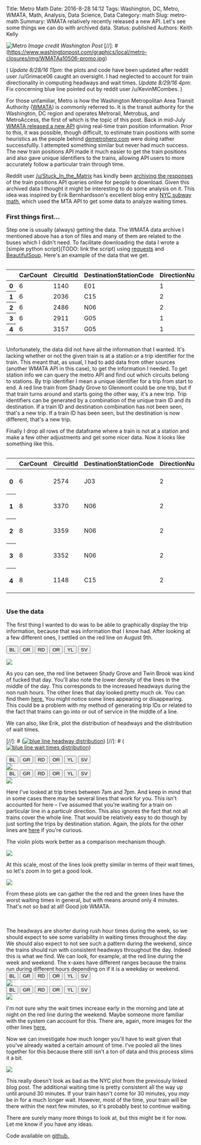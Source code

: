 Title: Metro Math
Date: 2016-8-28 14:12
Tags: Washington, DC, Metro, WMATA, Math, Analysis, Data Science, Data
Category: math
Slug: metro-math
Summary: WMATA relatively recently released a new API. Let's see some things we can do with archived data.
Status: published
Authors: Keith Kelly

![Metro]({filename}images/metro.png)
*Image credit Washington Post*
[//]: # (https://www.washingtonpost.com/graphics/local/metro-closures/img/WMATAa10506-promo.jpg)


(
*Update 8/28/16 11pm*: the plots and code have been updated after reddit user /u/Grimace06 caught an oversight.
I had neglected to account for train directionality in computing headways and wait times.
*Update 8/29/16 4pm*: Fix concerning blue line pointed out by reddit user /u/KevinMCombes.
)

For those unfamiliar, Metro is how the Washington Metropolitan Area Transit Authority ([WMATA](https://beta.wmata.com/)) is commonly referred to.
It is the transit authority for the Washington, DC region and operates Metrorail, Metrobus, and MetroAccess, the first of which is the topic of this post.
Back in mid-July [WMATA released a new API](http://www.wmata.com/about_metro/news/PressReleaseDetail.cfm?ReleaseID=6136) giving real-time train position information.
Prior to this, it was possible, though difficult, to estimate train positions with some heuristics as the people behind [demetrohero.com](http://dcmetrohero.com/) were doing rather successfullly.
I attempted something similar but never had much success.
The new train positions API made it much easier to get the train positions and also gave unique identifiers to the trains, allowing API users to more accurately follow a particular train through time.

Reddit user [/u/Stuck_In_the_Matrix](https://www.reddit.com/user/Stuck_In_the_Matrix) has kindly been [archiving the responses](http://files.pushshift.io/wmata/) of the train positions API queries online for people to download.
Given this archived data I thought it might be interesting to do some analysis on it.
This idea was inspired by Erik Bernhardsson's excellent blog entry [NYC subway math](https://erikbern.com/2016/04/04/nyc-subway-math.html), which used the MTA API to get some data to analyze waiting times.

### First things first...
Step one is usually (always) getting the data.
The WMATA data archive I mentioned above has a ton of files and many of them are related to the buses which I didn't need.
To facilitate downloading the data I wrote a [simple python script](TODO: link the script) using [requests](http://docs.python-requests.org/en/master/) and [BeautifulSoup](https://www.crummy.com/software/BeautifulSoup/).
Here's an example of the data that we get.


<div class="container-fluid" style="overflow: auto">
<table class="table table-bordered table-striped table-hover table-responsive">
  <thead>
    <tr>
      <th></th>
      <th>CarCount</th>
      <th>CircuitId</th>
      <th>DestinationStationCode</th>
      <th>DirectionNum</th>
      <th>LineCode</th>
      <th>SecondsAtLocation</th>
      <th>ServiceType</th>
      <th>TrainId</th>
      <th>retrieved_on</th>
    </tr>
  </thead>
  <tbody>
    <tr>
      <th>0</th>
      <td>6</td>
      <td>1140</td>
      <td>E01</td>
      <td>1</td>
      <td>YL</td>
      <td>0</td>
      <td>Normal</td>
      <td>218</td>
      <td>1472029202</td>
    </tr>
    <tr>
      <th>1</th>
      <td>6</td>
      <td>2036</td>
      <td>C15</td>
      <td>2</td>
      <td>YL</td>
      <td>0</td>
      <td>Normal</td>
      <td>226</td>
      <td>1472029202</td>
    </tr>
    <tr>
      <th>2</th>
      <td>6</td>
      <td>2486</td>
      <td>N06</td>
      <td>2</td>
      <td>SV</td>
      <td>5</td>
      <td>Normal</td>
      <td>015</td>
      <td>1472029202</td>
    </tr>
    <tr>
      <th>3</th>
      <td>6</td>
      <td>2911</td>
      <td>G05</td>
      <td>1</td>
      <td>SV</td>
      <td>5</td>
      <td>Normal</td>
      <td>215</td>
      <td>1472029202</td>
    </tr>
    <tr>
      <th>4</th>
      <td>6</td>
      <td>3157</td>
      <td>G05</td>
      <td>1</td>
      <td>SV</td>
      <td>0</td>
      <td>Normal</td>
      <td>186</td>
      <td>1472029202</td>
    </tr>
  </tbody>
</table>
</div>


Unfortunately, the data did not have all the information that I wanted.
It's lacking whether or not the given train is at a station or a trip identifier for the train.
This meant that, as usual, I had to add data from other sources (another WMATA API in this case), to get the information I needed.
To get station info we can query the metro API and find out which circuits belong to stations.
By trip identifier I mean a unique identifier for a trip from start to end.
A red line train from Shady Grove to Glenmont could be one trip, but if that train turns around and starts going the other way, it's a new trip.
Trip identifiers can be generated by a combination of the unique train ID and its destination.
If a train ID and destination combination has not been seen, that's a new trip.
If a train ID has been seen, but the destination is now different, that's a new trip.

Finally I drop all rows of the dataframe where a train is not at a station and make a few other adjustments and get some nicer data.
Now it looks like something like this.


<div class="container-fluid" style="overflow: auto">
<table class="table table-bordered table-striped table-hover table-responsive">
	<thead>
		<tr>
      <th></th>
      <th>CarCount</th>
      <th>CircuitId</th>
      <th>DestinationStationCode</th>
      <th>DirectionNum</th>
      <th>LineCode</th>
      <th>SecondsAtLocation</th>
      <th>ServiceType</th>
      <th>TrainId</th>
      <th>retrieved_on</th>
      <th>Track</th>
      <th>SeqNum</th>
      <th>StationCode</th>
      <th>StartTime</th>
      <th>TripId</th>
      <th>DateTime</th>
      <th>Date</th>
      <th>Time</th>
    </tr>
  </thead>
  <tbody>
    <tr>
      <th>0</th>
      <td>6</td>
      <td>2574</td>
      <td>J03</td>
      <td>2</td>
      <td>BL</td>
      <td>5</td>
      <td>Normal</td>
      <td>327</td>
      <td>1469175470</td>
      <td>2</td>
      <td>418</td>
      <td>G05</td>
      <td>2016-07-22 04:17:50</td>
      <td>2016-07-22_0</td>
      <td>2016-07-22 04:17:50</td>
      <td>2016-07-22</td>
      <td>04:17:50</td>
    </tr>
    <tr>
      <th>1</th>
      <td>8</td>
      <td>3370</td>
      <td>N06</td>
      <td>2</td>
      <td>SV</td>
      <td>5</td>
      <td>Normal</td>
      <td>54</td>
      <td>1469175885</td>
      <td>2</td>
      <td>81</td>
      <td>N02</td>
      <td>2016-07-22 04:24:45</td>
      <td>2016-07-22_1</td>
      <td>2016-07-22 04:24:45</td>
      <td>2016-07-22</td>
      <td>04:24:45</td>
    </tr>
    <tr>
      <th>2</th>
      <td>8</td>
      <td>3359</td>
      <td>N06</td>
      <td>2</td>
      <td>SV</td>
      <td>0</td>
      <td>Normal</td>
      <td>54</td>
      <td>1469175970</td>
      <td>2</td>
      <td>70</td>
      <td>N03</td>
      <td>2016-07-22 04:24:45</td>
      <td>2016-07-22_1</td>
      <td>2016-07-22 04:26:10</td>
      <td>2016-07-22</td>
      <td>04:26:10</td>
    </tr>
    <tr>
      <th>3</th>
      <td>8</td>
      <td>3352</td>
      <td>N06</td>
      <td>2</td>
      <td>SV</td>
      <td>5</td>
      <td>Normal</td>
      <td>54</td>
      <td>1469176050</td>
      <td>2</td>
      <td>63</td>
      <td>N04</td>
      <td>2016-07-22 04:24:45</td>
      <td>2016-07-22_1</td>
      <td>2016-07-22 04:27:30</td>
      <td>2016-07-22</td>
      <td>04:27:30</td>
    </tr>
    <tr>
      <th>4</th>
      <td>8</td>
      <td>1148</td>
      <td>C15</td>
      <td>2</td>
      <td>YL</td>
      <td>30</td>
      <td>Normal</td>
      <td>66</td>
      <td>1469176365</td>
      <td>2</td>
      <td>12</td>
      <td>C14</td>
      <td>2016-07-22 04:32:45</td>
      <td>2016-07-22_2</td>
      <td>2016-07-22 04:32:45</td>
      <td>2016-07-22</td>
      <td>04:32:45</td>
    </tr>
  </tbody>
</table>
</div>

### Use the data
The first thing I wanted to do was to be able to graphically display the trip information, because that was information that I know had.
After looking at a few different ones, I settled on the red line on August 9th.

<button type="button" class="btn btn-primary btn-sm string-button" src="{filename}images/BL_2016-08-09.png" onclick="changeStr(this);">BL</button>
<button type="button" class="btn btn-primary btn-sm string-button" src="{filename}images/GR_2016-08-09.png" onclick="changeStr(this);">GR</button>
<button type="button" class="btn btn-primary btn-sm string-button" src="{filename}images/RD_2016-08-09.png" onclick="changeStr(this);">RD</button>
<button type="button" class="btn btn-primary btn-sm string-button" src="{filename}images/OR_2016-08-09.png" onclick="changeStr(this);">OR</button>
<button type="button" class="btn btn-primary btn-sm string-button" src="{filename}images/YL_2016-08-09.png" onclick="changeStr(this);">YL</button>
<button type="button" class="btn btn-primary btn-sm string-button" src="{filename}images/SV_2016-08-09.png" onclick="changeStr(this);">SV</button>
<div class="container-fluid">
<div class="row">
<div class="col-md-12 thumb">
<a id="string-link" href="{filename}images/RD_2016-08-09.png" ><img id="string-plot" class="img-responsive center-block" src="{filename}images/RD_2016-08-09.png"></img></a>
</div>
</div>
</div>

<script type="text/javascript">
function changeStr(element){
var link = element.getAttribute("src");
document.getElementById("string-link").href = link
document.getElementById("string-plot").src = link
}
</script>

As you can see, the red line between Shady Grove and Twin Brook was kind of fucked that day.
You'll also note the lower density of the lines in the middle of the day.
This corresponds to the increased headways during the non rush hours.
The other lines that day looked pretty much ok. You can find them [here.](/blog/metro-math/images/)
You might notice some lines appearing or disappearing.
This could be a problem with my method of generating trip IDs or related to the fact that trains can go into or out of service in the middle of a line.

We can also, like Erik, plot the distribution of headways and the distribution of wait times.

[//]: # ([![blue line headway distribution]({filename}images/BL_headways.png)]({filename}images/BL_headways.png))
[//]: # ([![blue line wait times distribution]({filename}images/BL_wait_times.png)]({filename}images/BL_wait_times.png))


<div class="container-fluid">
<div class="row">
<button type="button" class="btn btn-primary btn-sm string-button" src="{filename}images/BL_headways.png" onclick="changeHead(this);">BL</button>
<button type="button" class="btn btn-primary btn-sm string-button" src="{filename}images/GR_headways.png" onclick="changeHead(this);">GR</button>
<button type="button" class="btn btn-primary btn-sm string-button" src="{filename}images/RD_headways.png" onclick="changeHead(this);">RD</button>
<button type="button" class="btn btn-primary btn-sm string-button" src="{filename}images/OR_headways.png" onclick="changeHead(this);">OR</button>
<button type="button" class="btn btn-primary btn-sm string-button" src="{filename}images/YL_headways.png" onclick="changeHead(this);">YL</button>
<button type="button" class="btn btn-primary btn-sm string-button" src="{filename}images/SV_headways.png" onclick="changeHead(this);">SV</button>
<div class="col-md-12 thumb">
<a id="head-link" href="{filename}images/BL_headways.png" ><img id="head-plot" class="img-responsive center-block" src="{filename}images/BL_headways.png"></img></a>

</div>
<button type="button" class="btn btn-primary btn-sm string-button" src="{filename}images/BL_wait_times.png" onclick="changeWait(this);">BL</button>
<button type="button" class="btn btn-primary btn-sm string-button" src="{filename}images/GR_wait_times.png" onclick="changeWait(this);">GR</button>
<button type="button" class="btn btn-primary btn-sm string-button" src="{filename}images/RD_wait_times.png" onclick="changeWait(this);">RD</button>
<button type="button" class="btn btn-primary btn-sm string-button" src="{filename}images/OR_wait_times.png" onclick="changeWait(this);">OR</button>
<button type="button" class="btn btn-primary btn-sm string-button" src="{filename}images/YL_wait_times.png" onclick="changeWait(this);">YL</button>
<button type="button" class="btn btn-primary btn-sm string-button" src="{filename}images/SV_wait_times.png" onclick="changeWait(this);">SV</button>
<div class="col-md-12 thumb">
<a id="wait-link" href="{filename}images/BL_wait_times.png" ><img id="wait-plot" class="img-responsive center-block" src="{filename}images/BL_wait_times.png"></img></a>
</div>
</div>
</div>

<script type="text/javascript">
function changeHead(element){
var head_link = element.getAttribute("src");
document.getElementById("head-link").href = head_link
document.getElementById("head-plot").src = head_link
}
</script>

<script type="text/javascript">
function changeWait(element){
var head_link = element.getAttribute("src");
document.getElementById("wait-link").href = head_link
document.getElementById("wait-plot").src = head_link
}
</script>

Here I've looked at trip times between 7am and 7pm.
And keep in mind that in some cases there may be several lines that work for you.
This isn't accounted for here – I've assumed that you're waiting for a train on particular line in a particulr direction.
This also ignores the fact that not all trains cover the whole line. 
That would be relatively easy to do though by just sorting the trips by destination station.
Again, the plots for the other lines are [here](/blog/metro-math/images/) if you're curious.


The violin plots work better as a comparison mechanism though.

<div class="container-fluid">
<div class="row">
<div class="col-md-12 thumb">
<a href="{filename}images/wait_times.png" ><img class="img-responsive center-block" src="{filename}images/wait_times.png"></img></a>

At this scale, most of the lines look pretty similar in terms of their wait times, so let's zoom in to get a good look.

<div class="container-fluid">
<div class="row">
<div class="col-md-12 thumb">
<a href="{filename}images/wait_times_max15.png" ><img class="img-responsive center-block" src="{filename}images/wait_times_max15.png"></img></a>

From these plots we can gather the the red and the green lines have the worst waiting times in general, but with means around only 4 minutes.
That's not so bad at all! Good job WMATA.

<br>
<br>
The headways are shorter during rush hour times during the week, so we should expect to see some variability in waiting times throughout the day. 
We should also expect to not see such a pattern during the weekend, since the trains should run with consistent headways throughout the day.
Indeed this is what we find.
We can look, for example, at the red line during the week and weekend.
The x-axes have different ranges because the trains run during different hours depending on if it is a weekday or weekend.


<div class="container-fluid">
<div class="row">
<button type="button" class="btn btn-primary btn-sm string-button" src="{filename}images/BL_weekday_waiting_by_time.png" onclick="changeWT1(this);">BL</button>
<button type="button" class="btn btn-primary btn-sm string-button" src="{filename}images/GR_weekday_waiting_by_time.png" onclick="changeWT1(this);">GR</button>
<button type="button" class="btn btn-primary btn-sm string-button" src="{filename}images/RD_weekday_waiting_by_time.png" onclick="changeWT1(this);">RD</button>
<button type="button" class="btn btn-primary btn-sm string-button" src="{filename}images/OR_weekday_waiting_by_time.png" onclick="changeWT1(this);">OR</button>
<button type="button" class="btn btn-primary btn-sm string-button" src="{filename}images/YL_weekday_waiting_by_time.png" onclick="changeWT1(this);">YL</button>
<button type="button" class="btn btn-primary btn-sm string-button" src="{filename}images/SV_weekday_waiting_by_time.png" onclick="changeWT1(this);">SV</button>
<div class="col-md-12 thumb">
<a id="WT1-link" href="{filename}images/RD_weekday_waiting_by_time.png" ><img id="WT1-img" class="img-responsive center-block" src="{filename}images/RD_weekday_waiting_by_time.png"></img></a>

</div>
<button type="button" class="btn btn-primary btn-sm string-button" src="{filename}images/BL_weekend_waiting_by_time.png" onclick="changeWT2(this);">BL</button>
<button type="button" class="btn btn-primary btn-sm string-button" src="{filename}images/GR_weekend_waiting_by_time.png" onclick="changeWT2(this);">GR</button>
<button type="button" class="btn btn-primary btn-sm string-button" src="{filename}images/RD_weekend_waiting_by_time.png" onclick="changeWT2(this);">RD</button>
<button type="button" class="btn btn-primary btn-sm string-button" src="{filename}images/OR_weekend_waiting_by_time.png" onclick="changeWT2(this);">OR</button>
<button type="button" class="btn btn-primary btn-sm string-button" src="{filename}images/YL_weekend_waiting_by_time.png" onclick="changeWT2(this);">YL</button>
<button type="button" class="btn btn-primary btn-sm string-button" src="{filename}images/SV_weekend_waiting_by_time.png" onclick="changeWT2(this);">SV</button>
<div class="col-md-12 thumb">
<a id="WT2-link" href="{filename}images/RD_weekend_waiting_by_time.png" ><img id="WT2-img" class="img-responsive center-block" src="{filename}images/RD_weekend_waiting_by_time.png"></img></a>
</div>
</div>
</div>

<script type="text/javascript">
function changeWT1(element){
var head_link = element.getAttribute("src");
document.getElementById("WT1-link").href = head_link
document.getElementById("WT1-img").src = head_link
}
</script>

<script type="text/javascript">
function changeWT2(element){
var head_link = element.getAttribute("src");
document.getElementById("WT2-link").href = head_link
document.getElementById("WT2-img").src = head_link
}
</script>

I'm not sure why the wait times increase early in the morning and late at night on the red line during the weekend.
Maybe someone more familiar with the system can account for this.
There are, again, more images for the other lines [here.](/blog/metro-math/images/)

Now we can investigate how much longer you'll have to wait given that you've already waited a certain amount of time.
I've pooled all the lines together for this because there still isn't a ton of data and this process slims it a bit.


<div class="container-fluid">
<div class="row">
<div class="col-md-12 thumb">
<a href="{filename}images/additional_waiting_time.png" ><img class="img-responsive center-block" src="{filename}images/additional_waiting_time.png"></img></a>
</div>
</div>
</div>

This really doesn't look as bad as the NYC plot from the previosuly linked blog post. 
The additional waiting time is pretty consistent all the way up until around 30 minutes.
If your train hasn't come for 30 minutes, you *may* be in for a much longer wait.
However, most of the time, your train will be there within the next few minutes, so it's probably best to continue waiting.

There are surely many more things to look at, but this might be it for now.
Let me know if you have any ideas.

Code available on [github.](https://github.com/kwkelly/notebooks/tree/master/wmata)
